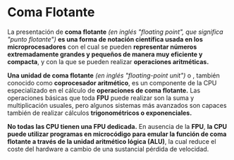 # Coma Flotante

La presentación de **coma flotante** *(en inglés "floating point", que significa "punto flotante")* **es una forma de notación científica usada en los microprocesadores** con el cual se pueden **representar números extremadamente grandes y pequeños de manera muy eficiente y compacta**, y con la que se pueden realizar **operaciones aritméticas.**

**Una unidad de coma flotante** *(en inglés "floating-point unit")* o , también conocido como **coprocesador aritmético**, es un componente de la CPU especializado en el cálculo de **operaciones de coma flotante.** Las operaciones básicas que toda **FPU** puede realizar son la suma y multiplicación usuales, pero algunos sistemas más avanzados son capaces también de realizar cálculos **trigonométricos o exponenciales.**

**No todas las CPU tienen una FPU dedicada.** En ausencia de la **FPU**, **la CPU puede utilizar programas en microcódigo para emular la función de coma flotante a través de la unidad aritmético lógica (ALU)**, la cual reduce el coste del hardware a cambio de una sustancial pérdida de velocidad.